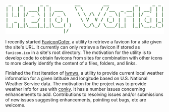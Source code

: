 ![Hello, World](Screenshot_2021-07-08_12-02-36.png)

I recently started [FaviconGofer](https://github.com/dfyockey/FaviconGofer), a utility to retrieve a favicon for a site given the site's URL. It currently can only retrieve a favicon if stored as `favicon.ico` in a site's root directory. The motivation for the utility is to develop code to obtain favicons from sites for combination with other icons to more clearly identify the content of a files, folders, and links.

Finished the first iteration of [lwnws](https://github.com/dfyockey/lwnws), a utility to provide current local weather information for a given latitude and longitude based on U.S. National Weather Service data. The motivation for the project was to provide weather info for use with [conky](https://github.com/brndnmtthws/conky). It has a number issues concerning enhancements to add. Contributions to resolving issues and/or submissions of new issues suggesting enhancements, pointing out bugs, etc are welcome.

<!--
**dfyockey/dfyockey** is a ✨ _special_ ✨ repository because its `README.md` (this file) appears on your GitHub profile.

Here are some ideas to get you started:

- 🔭 I’m currently working on ...
- 🌱 I’m currently learning ...
- 👯 I’m looking to collaborate on ...
- 🤔 I’m looking for help with ...
- 💬 Ask me about ...
- 📫 How to reach me: ...
- 😄 Pronouns: ...
- ⚡ Fun fact: ...
-->
